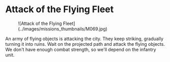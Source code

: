 # Attack of the Flying Fleet

<figure markdown>
![Attack of the Flying Fleet](../images/missions_thumbnails/M069.jpg)
</figure>

An army of flying objects is attacking the city. They keep striking, gradually turning it into ruins.
Wait on the projected path and attack the flying objects. We don't have enough combat strength, so we'll depend on the infantry unit.
